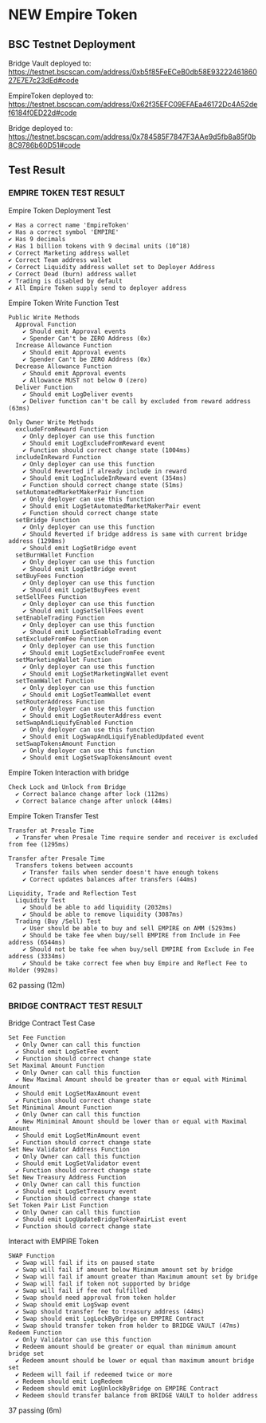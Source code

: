 # NEW Empire Token

## BSC Testnet Deployment

Bridge Vault deployed to: https://testnet.bscscan.com/address/0xb5f85FeECeB0db58E9322246186027E7E7c23dEd#code

EmpireToken deployed to: https://testnet.bscscan.com/address/0x62f35EFC09EFAEa46172Dc4A52def6184f0ED22d#code

Bridge deployed to: https://testnet.bscscan.com/address/0x784585F7847F3AAe9d5fb8a85f0b8C9786b60D51#code

## Test Result

### EMPIRE TOKEN TEST RESULT

Empire Token Deployment Test

    ✔ Has a correct name 'EmpireToken'
    ✔ Has a correct symbol 'EMPIRE'
    ✔ Has 9 decimals
    ✔ Has 1 billion tokens with 9 decimal units (10^18)
    ✔ Correct Marketing address wallet
    ✔ Correct Team address wallet
    ✔ Correct Liquidity address wallet set to Deployer Address
    ✔ Correct Dead (burn) address wallet
    ✔ Trading is disabled by default
    ✔ All Empire Token supply send to deployer address

Empire Token Write Function Test

    Public Write Methods
      Approval Function
        ✔ Should emit Approval events
        ✔ Spender Can't be ZERO Address (0x)
      Increase Allowance Function
        ✔ Should emit Approval events
        ✔ Spender Can't be ZERO Address (0x)
      Decrease Allowance Function
        ✔ Should emit Approval events
        ✔ Allowance MUST not below 0 (zero)
      Deliver Function
        ✔ Should emit LogDeliver events
        ✔ Deliver function can't be call by excluded from reward address (63ms)

    Only Owner Write Methods
      excludeFromReward Function
        ✔ Only deployer can use this function
        ✔ Should emit LogExcludeFromReward event
        ✔ Function should correct change state (1004ms)
      includeInReward Function
        ✔ Only deployer can use this function
        ✔ Should Reverted if already include in reward
        ✔ Should emit LogIncludeInReward event (354ms)
        ✔ Function should correct change state (51ms)
      setAutomatedMarketMakerPair Function
        ✔ Only deployer can use this function
        ✔ Should emit LogSetAutomatedMarketMakerPair event
        ✔ Function should correct change state
      setBridge Function
        ✔ Only deployer can use this function
        ✔ Should Reverted if bridge address is same with current bridge address (1298ms)
        ✔ Should emit LogSetBridge event
      setBurnWallet Function
        ✔ Only deployer can use this function
        ✔ Should emit LogSetBridge event
      setBuyFees Function
        ✔ Only deployer can use this function
        ✔ Should emit LogSetBuyFees event
      setSellFees Function
        ✔ Only deployer can use this function
        ✔ Should emit LogSetSellFees event
      setEnableTrading Function
        ✔ Only deployer can use this function
        ✔ Should emit LogSetEnableTrading event
      setExcludeFromFee Function
        ✔ Only deployer can use this function
        ✔ Should emit LogSetExcludeFromFee event
      setMarketingWallet Function
        ✔ Only deployer can use this function
        ✔ Should emit LogSetMarketingWallet event
      setTeamWallet Function
        ✔ Only deployer can use this function
        ✔ Should emit LogSetTeamWallet event
      setRouterAddress Function
        ✔ Only deployer can use this function
        ✔ Should emit LogSetRouterAddress event
      setSwapAndLiquifyEnabled Function
        ✔ Only deployer can use this function
        ✔ Should emit LogSwapAndLiquifyEnabledUpdated event
      setSwapTokensAmount Function
        ✔ Only deployer can use this function
        ✔ Should emit LogSetSwapTokensAmount event

Empire Token Interaction with bridge

    Check Lock and Unlock from Bridge
      ✔ Correct balance change after lock (112ms)
      ✔ Correct balance change after unlock (44ms)

Empire Token Transfer Test

    Transfer at Presale Time
      ✔ Transfer when Presale Time require sender and receiver is excluded from fee (1295ms)

    Transfer after Presale Time
      Transfers tokens between accounts
        ✔ Transfer fails when sender doesn't have enough tokens
        ✔ Correct updates balances after transfers (44ms)

    Liquidity, Trade and Reflection Test
      Liquidity Test
        ✔ Should be able to add liquidity (2032ms)
        ✔ Should be able to remove liquidity (3087ms)
      Trading (Buy /Sell) Test
        ✔ User should be able to buy and sell EMPIRE on AMM (5293ms)
        ✔ Should be take fee when buy/sell EMPIRE from Include in Fee address (6544ms)
        ✔ Should not be take fee when buy/sell EMPIRE from Exclude in Fee address (3334ms)
        ✔ Should be take correct fee when buy Empire and Reflect Fee to Holder (992ms)

62 passing (12m)

### BRIDGE CONTRACT TEST RESULT

Bridge Contract Test Case

    Set Fee Function
      ✔ Only Owner can call this function
      ✔ Should emit LogSetFee event
      ✔ Function should correct change state
    Set Maximal Amount Function
      ✔ Only Owner can call this function
      ✔ New Maximal Amount should be greater than or equal with Minimal Amount
      ✔ Should emit LogSetMaxAmount event
      ✔ Function should correct change state
    Set Miniminal Amount Function
      ✔ Only Owner can call this function
      ✔ New Miniminal Amount should be lower than or equal with Maximal Amount
      ✔ Should emit LogSetMinAmount event
      ✔ Function should correct change state
    Set New Validator Address Function
      ✔ Only Owner can call this function
      ✔ Should emit LogSetValidator event
      ✔ Function should correct change state
    Set New Treasury Address Function
      ✔ Only Owner can call this function
      ✔ Should emit LogSetTreasury event
      ✔ Function should correct change state
    Set Token Pair List Function
      ✔ Only Owner can call this function
      ✔ Should emit LogUpdateBridgeTokenPairList event
      ✔ Function should correct change state

Interact with EMPIRE Token

    SWAP Function
      ✔ Swap will fail if its on paused state
      ✔ Swap will fail if amount below Minimum amount set by bridge
      ✔ Swap will fail if amount greater than Maximum amount set by bridge
      ✔ Swap will fail if token not supported by bridge
      ✔ Swap will fail if fee not fulfilled
      ✔ Swap should need approval from token holder
      ✔ Swap should emit LogSwap event
      ✔ Swap should transfer fee to treasury address (44ms)
      ✔ Swap should emit LogLockByBridge on EMPIRE Contract
      ✔ Swap should transfer token from holder to BRIDGE VAULT (47ms)
    Redeem Function
      ✔ Only Validator can use this function
      ✔ Redeem amount should be greater or equal than minimum amount bridge set
      ✔ Redeem amount should be lower or equal than maximum amount bridge set
      ✔ Redeem will fail if redeemed twice or more
      ✔ Redeem should emit LogRedeem
      ✔ Redeem should emit LogUnlockByBridge on EMPIRE Contract
      ✔ Redeem should transfer balance from BRIDGE VAULT to holder address

37 passing (6m)
